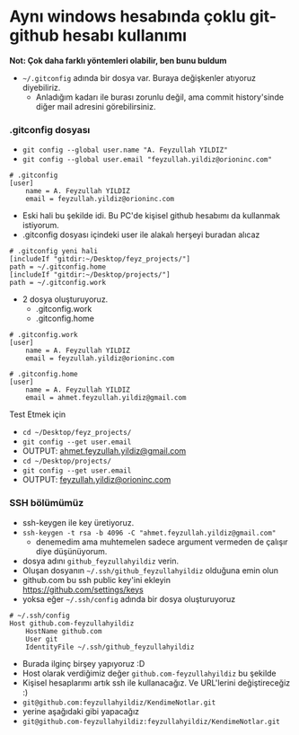 
# Aynı windows hesabında çoklu git-github hesabı kullanımı
**Not: Çok daha farklı yöntemleri olabilir, ben bunu buldum**

- `~/.gitconfig` adında bir dosya var. Buraya değişkenler atıyoruz diyebiliriz.
    - Anladığım kadarı ile burası zorunlu değil, ama commit history'sinde diğer mail adresini görebilirsiniz.
### .gitconfig dosyası
- `git config --global user.name "A. Feyzullah YILDIZ"`
- `git config --global user.email "feyzullah.yildiz@orioninc.com"`
```
# .gitconfig
[user]
    name = A. Feyzullah YILDIZ
    email = feyzullah.yildiz@orioninc.com
```
- Eski hali bu şekilde idi. Bu PC'de kişisel github hesabımı da kullanmak istiyorum.
- .gitconfig dosyası içindeki user ile alakalı herşeyi buradan alıcaz
```
# .gitconfig yeni hali
[includeIf "gitdir:~/Desktop/feyz_projects/"]
path = ~/.gitconfig.home
[includeIf "gitdir:~/Desktop/projects/"]
path = ~/.gitconfig.work
```
- 2 dosya oluşturuyoruz.
    - .gitconfig.work
    - .gitconfig.home
```
# .gitconfig.work
[user]
	name = A. Feyzullah YILDIZ
	email = feyzullah.yildiz@orioninc.com
```
```
# .gitconfig.home
[user]
	name = A. Feyzullah YILDIZ
	email = ahmet.feyzullah.yildiz@gmail.com
```
Test Etmek için
- `cd ~/Desktop/feyz_projects/`
- `git config --get user.email`
- OUTPUT: ahmet.feyzullah.yildiz@gmail.com
- `cd ~/Desktop/projects/`
- `git config --get user.email`
- OUTPUT: feyzullah.yildiz@orioninc.com

### SSH bölümümüz
- ssh-keygen ile key üretiyoruz.
- `ssh-keygen -t rsa -b 4096 -C "ahmet.feyzullah.yildiz@gmail.com"`
    - denemedim ama muhtemelen sadece argument vermeden de çalışır diye düşünüyorum.
- dosya adını `github_feyzullahyildiz` verin.
- Oluşan dosyanın `~/.ssh/github_feyzullahyildiz` olduğuna emin olun
- github.com bu ssh public key'ini ekleyin https://github.com/settings/keys
- yoksa eğer `~/.ssh/config` adında bir dosya oluşturuyoruz
```
# ~/.ssh/config
Host github.com-feyzullahyildiz
	HostName github.com
	User git
	IdentityFile ~/.ssh/github_feyzullahyildiz
```
- Burada ilginç birşey yapıyoruz :D
- Host olarak verdiğimiz değer `github.com-feyzullahyildiz` bu şekilde
- Kişisel hesaplarımı artık ssh ile kullanacağız. Ve URL'lerini değiştireceğiz :)
- `git@github.com:feyzullahyildiz/KendimeNotlar.git`
- yerine aşağıdaki gibi yapacağız
- `git@github.com-feyzullahyildiz:feyzullahyildiz/KendimeNotlar.git`